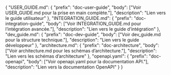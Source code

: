 {
  "USER_GUIDE.md": {
    "prefix": "doc-user-guide",
    "body": ["Voir USER_GUIDE.md pour la prise en main complète."],
    "description": "Lien vers le guide utilisateur"
  },
  "INTEGRATION_GUIDE.md": {
    "prefix": "doc-integration-guide",
    "body": ["Voir INTEGRATION_GUIDE.md pour l’intégration avancée."],
    "description": "Lien vers le guide d’intégration"
  },
  "dev_guide.md": {
    "prefix": "doc-dev-guide",
    "body": ["Voir dev_guide.md pour la structure technique."],
    "description": "Lien vers le guide développeur"
  },
  "architecture.md": {
    "prefix": "doc-architecture",
    "body": ["Voir architecture.md pour les schémas d’architecture."],
    "description": "Lien vers les schémas d’architecture"
  },
  "openapi.yaml": {
    "prefix": "doc-openapi",
    "body": ["Voir openapi.yaml pour la documentation API."],
    "description": "Lien vers la documentation OpenAPI"
  }
}
